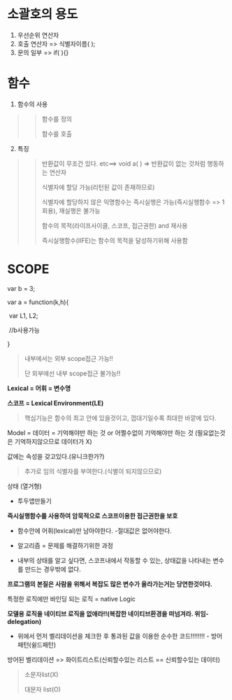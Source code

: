 #  소괄호의 용도

1. 우선순위 연산자
2. 호출 연산자 => 식별자이름(  );
3. 문의 일부 => if(  ){}



# 함수

1. 함수의 사용

> > 함수를 정의
> >
> > 함수를 호출

2. 특징

> > 반환값이 무조건 있다. etc==> void a(  ) => 반환값이 없는 것처럼 행동하는 연산자
> >
> > 식별자에 할당 가능(리턴된 값이 존재하므로)
> >
> > 식별자에 할당하지 않은 익명함수는 즉시실행은 가능(즉시실행함수 => 1회용), 재실행은 불가능
> >
> > 함수의 목적(라이프사이클, 스코프, 접근권한) and 재사용
> >
> > 즉시실행함수(IIFE)는 함수의 목적을 달성하기위해 사용함



# SCOPE

var b = 3;

var a = function(k,h){

​	var L1, L2;

​	//b사용가능

}

> 내부에서는 외부 scope접근 가능!!
>
> 단 외부에선 내부 scope접근 불가능!!

**Lexical = 어휘 = 변수명**

**스코프 = Lexical Environment(LE)**

>  핵심기능은 함수의 최고 안에 있을것이고, 껍대기일수록 최대한 바깥에 있다.

Model = 데이터 = 기억해야만 하는 것 or 어쩔수없이 기억해야만 하는 것 (필요없는것은 기억하지않으므로 데이터가 X)

값에는 속성을 갖고있다.(유니크한가?)

> 추가로 임의 식별자를 부여한다.(식별이 되지않으므로)

상태 (열거형)

- 투두앱만들기

**즉시실행함수를 사용하여 암묵적으로 스코프이용한 접근권한을 보호**

- 함수안에 어휘(lexical)만 남아야한다. -절대값은 없어야한다.



- 알고리즘 = 문제를 해결하기위한 과정
- 내부의 상태를 알고 싶다면, 스코프내에서 작동할 수 있는, 상태값을 나타내는 변수를 만드는 경우밖에 없다.



**프로그램의 본질은 사람을 위해서 복잡도 많은 변수가 올라가는거는 당연한것이다.**

특정한 로직에만 바인딩 되는 로직 = native Logic

**모델용 로직을 네이티브 로직을 없애라!!(복잡한 네이티브환경을 떠넘겨라. 위임-delegation)**



* 위에서 먼저 벨리데이션을 체크한 후 통과된 값을 이용한 순수한 코드!!!!!!!! - 방어패턴(쉴드패턴)

방어된 벨리데이션 => 화이트리스트(신뢰할수있는 리스트 == 신뢰할수있는 데이터)

> 소문자list(X)
>
> 대문자 list(O)



